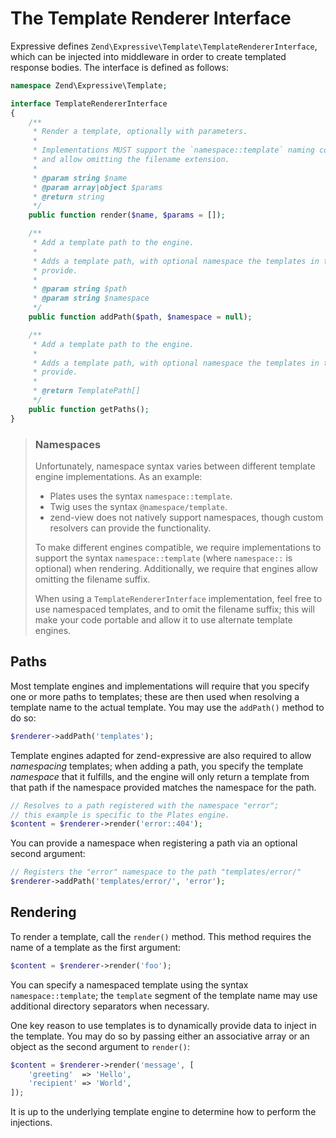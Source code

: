 # The Template Renderer Interface

Expressive defines `Zend\Expressive\Template\TemplateRendererInterface`, which can be
injected into middleware in order to create templated response bodies. The
interface is defined as follows:

```php
namespace Zend\Expressive\Template;

interface TemplateRendererInterface
{
    /**
     * Render a template, optionally with parameters.
     *
     * Implementations MUST support the `namespace::template` naming convention,
     * and allow omitting the filename extension.
     *
     * @param string $name
     * @param array|object $params
     * @return string
     */
    public function render($name, $params = []);

    /**
     * Add a template path to the engine.
     *
     * Adds a template path, with optional namespace the templates in that path
     * provide.
     *
     * @param string $path
     * @param string $namespace
     */
    public function addPath($path, $namespace = null);

    /**
     * Add a template path to the engine.
     *
     * Adds a template path, with optional namespace the templates in that path
     * provide.
     *
     * @return TemplatePath[]
     */
    public function getPaths();
}
```

> ### Namespaces
>
> Unfortunately, namespace syntax varies between different template engine
> implementations. As an example:
>
> - Plates uses the syntax `namespace::template`.
> - Twig uses the syntax `@namespace/template`.
> - zend-view does not natively support namespaces, though custom resolvers
>   can provide the functionality.
>
> To make different engines compatible, we require implementations to support
> the syntax `namespace::template` (where `namespace::` is optional) when
> rendering. Additionally, we require that engines allow omitting the filename
> suffix.
>
> When using a `TemplateRendererInterface` implementation, feel free to use namespaced
> templates, and to omit the filename suffix; this will make your code portable
> and allow it to use alternate template engines.


## Paths

Most template engines and implementations will require that you specify one or
more paths to templates; these are then used when resolving a template name to
the actual template. You may use the `addPath()` method to do so:

```php
$renderer->addPath('templates');
```

Template engines adapted for zend-expressive are also required to allow
*namespacing* templates; when adding a path, you specify the template
*namespace* that it fulfills, and the engine will only return a template from
that path if the namespace provided matches the namespace for the path.

```php
// Resolves to a path registered with the namespace "error";
// this example is specific to the Plates engine.
$content = $renderer->render('error::404');
```

You can provide a namespace when registering a path via an optional second
argument:

```php
// Registers the "error" namespace to the path "templates/error/"
$renderer->addPath('templates/error/', 'error');
```

## Rendering

To render a template, call the `render()` method. This method requires the name
of a template as the first argument:

```php
$content = $renderer->render('foo');
```

You can specify a namespaced template using the syntax `namespace::template`;
the `template` segment of the template name may use additional directory
separators when necessary.

One key reason to use templates is to dynamically provide data to inject in the
template. You may do so by passing either an associative array or an object as
the second argument to `render()`:

```php
$content = $renderer->render('message', [
    'greeting'  => 'Hello',
    'recipient' => 'World',
]);
```

It is up to the underlying template engine to determine how to perform the
injections.
